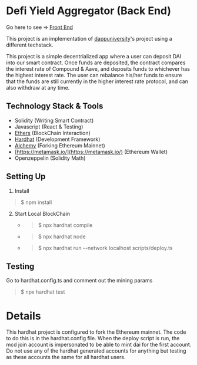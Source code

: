 # Defi Yield Aggregator (Back End)

Go here to see => [Front End](https://github.com/FMA126/merritt-bank-web-app)

This project is an implementation of [dappuniversity](https://github.com/dappuniversity/yield-aggregator)'s project using a different techstack.

This project is a simple decentrialized app where a user can deposit DAI into our smart contract. Once funds are deposited, the contract compares the interest rate of Compound & Aave, and deposits funds to whichever has the highest interest rate. The user can rebalance his/her funds to ensure that the funds are still currently in the higher interest rate protocol, and can also withdraw at any time.

## Technology Stack & Tools

- Solidity (Writing Smart Contract)
- Javascript (React & Testing)
- [Ethers](https://docs.ethers.io/v5/) (BlockChain Interaction)
- [Hardhat](https://hardhat.org/) (Development Framework)
- [Alchemy](https://www.alchemy.com/) (Forking Ethereum Mainnet)
- [https://metamask.io/](https://metamask.io/) (Ethereum Wallet)
- Openzeppelin (Solidity Math)

## Setting Up
1. Install
>$ npm install
2. Start Local BlockChain
    - > $ npx hardhat compile
    - > $ npx hardhat node
    - > $ npx hardhat run --network localhost scripts/deploy.ts

## Testing
Go to hardhat.config.ts and comment out the mining params
> $ npx hardhat test

# Details
This hardhat project is configured to fork the Ethereum mainnet.  The code to do this is in the hardhat.config file.  When the deploy script is run, the mcd join account is impersonated to be able to mint dai for the first account.  Do not use any of the hardhat generated accounts for anything but testing as these accounts the same for all hardhat users. 



